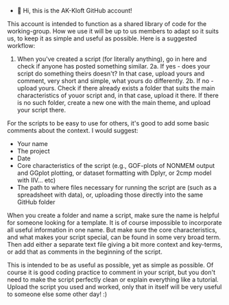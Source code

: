 - 👋 Hi, this is the AK-Kloft GitHub account!

This account is intended to function as a shared library of code for the working-group. 
How we use it will be up to us members to adapt so it suits us, to keep it as simple and useful as possible. Here is a suggested workflow:

1. When you've created a script (for literally anything), go in here and check if anyone has posted something similar.
    2a. If yes - does your script do something theirs doesn't? In that case, upload yours and comment, very short and simple, what yours do differently.
    2b. If no - upload yours. Check if there already exists a folder that suits the main characteristics of youor script and, in that case, upload it there. 
                If there is no such folder, create a new one with the main theme, and upload your script there.


For the scripts to be easy to use for others, it's good to add some basic comments about the context. I would suggest:
  - Your name
  - The project
  - Date
  - Core characteristics of the script (e.g., GOF-plots of NONMEM output and GGplot plotting, or dataset formatting with Dplyr, or 2cmp model with IIV... etc)
  - The path to where files necessary for running the script are (such as a spreadsheet with data), or, uploading those directly into the same GitHub folder


When you create a folder and name a script, make sure the name is helpful for someone looking for a template. It is of course impossible to incorporate all useful
information in one name. But make sure the core characteristics, and what makes your script special, can be found in some very broad term. Then add either a separate
text file giving a bit more context and key-terms, or add that as comments in the beginning of the script.

This is intended to be as useful as possible, yet as simple as possible. Of course it is good coding practice to comment in your script, but you don't need to
make the script perfectly clean or explain everything like a tutorial. Upload the script you used and worked, only that in itself will be very useful to someone else
some other day! :)
